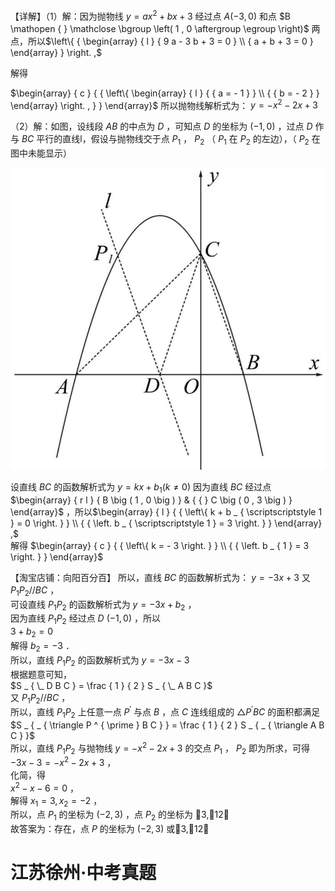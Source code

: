 【详解】（1）解：因为抛物线 $y = a x ^ { 2 } + b x + 3$ 经过点 $A \left( - 3 , 0 \right)$ 和点 $B \mathopen { } \mathclose \bgroup \left( 1 , 0 \aftergroup \egroup \right)$ 两点，所以$\left\{ { \begin{array} { l } { 9 a - 3 b + 3 = 0 } \\ { a + b + 3 = 0 } \end{array} } \right. ,$

解得

$\begin{array} { c } { { \left\{ \begin{array} { l } { { a = - 1 } } \\ { { b = - 2 } } \end{array} \right. , } } \end{array}$ 所以抛物线解析式为： $y = - x ^ { 2 } - 2 x + 3$

（2）解：如图，设线段 $A B$ 的中点为 $D$ ，可知点 $D$ 的坐标为 $\left( - 1 , 0 \right)$ ，过点 $D$ 作与 $B C$ 平行的直线l，假设与抛物线交于点 $P _ { 1 }$ ， $P _ { 2 }$ （ $P _ { 1 }$ 在 $P _ { 2 }$ 的左边），（ $P _ { 2 }$ 在图中未能显示）

![](<../../qs_image_DB/专题3-3_二次函数面积定值、比例问题以及米勒角问题（解析版）_/95a5f6ec3a91adaedf36d8c323fcf6347fe1c45bf24c114e4ac39f6d64611ac8.jpg>)

设直线 $B C$ 的函数解析式为 $y = k x + b _ { \mathrm { 1 } } \left( k \neq 0 \right)$ 因为直线 $B C$ 经过点 $\begin{array} { r l } { B \big ( 1 , 0 \big ) } & { { } C \big ( 0 , 3 \big ) } \end{array}$ ，所以$\begin{array} { l } { { \left\{ k + b _ { \scriptscriptstyle 1 } = 0 \right. } } \\ { { \left. b _ { \scriptscriptstyle 1 } = 3 \right. } } \end{array} ,$   
解得 $\begin{array} { c } { { \left\{ k = - 3 \right. } }  \\ { { \left. b _ { 1 } = 3 \right. } } \end{array}$

【淘宝店铺：向阳百分百】 所以，直线 $B C$ 的函数解析式为： $y = - 3 x + 3$
又 $P _ { 1 } P _ { 2 } / / B C$ ，  
可设直线 $P _ { 1 } P _ { 2 }$ 的函数解析式为 $y = - 3 x + b _ { 2 }$ ，  
因为直线 $P _ { 1 } P _ { 2 }$ 经过点 $D$ $\left( - 1 , 0 \right)$ ，所以  
$3 + b _ { 2 } = 0$   
解得 $b _ { 2 } = - 3$ ．  
所以，直线 $P _ { 1 } P _ { 2 }$ 的函数解析式为 $y = - 3 x - 3$   
根据题意可知，  
$S _ { \_ D B C } = \frac { 1 } { 2 } S _ { \_ A B C }$   
又 $P _ { 1 } P _ { 2 } / / B C$ ，  
所以，直线 $P _ { 1 } P _ { 2 }$ 上任意一点 $P ^ { \prime }$ 与点 $B$ ，点 $C$ 连线组成的 $\triangle P ^ { ' } B C$ 的面积都满足 $S _ { _ { \triangle P ^ { \prime } B C } } = \frac { 1 } { 2 } S _ { _ { \triangle A B C } }$   
所以，直线 $P _ { 1 } P _ { 2 }$ 与抛物线 $y = - x ^ { 2 } - 2 x + 3$ 的交点 $P _ { 1 }$ ， $P _ { 2 }$ 即为所求，可得  
$- 3 x - 3 = - x ^ { 2 } - 2 x + 3$ ，  
化简，得  
$x ^ { 2 } - x - 6 = 0$ ，  
解得 $x _ { 1 } = 3 , x _ { 2 } = - 2$ ，  
所以，点 $P _ { 1 }$ 的坐标为 $\left( - 2 , 3 \right)$ ，点 $P _ { 2 }$ 的坐标为 3,12  
故答案为：存在，点 $P$ 的坐标为 $\left( - 2 , 3 \right)$ 或3,12

# 江苏徐州·中考真题
